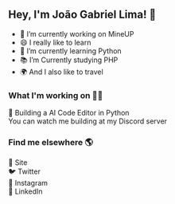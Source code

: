 <!--
**JoaoGabriel-Lima/JoaoGabriel-Lima** is a ✨ _special_ ✨ repository because its `README.md` (this file) appears on your GitHub profile.

Here are some ideas to get you started:

- 🔭 I’m currently working on ...
- 🌱 I’m currently learning ...
- 👯 I’m looking to collaborate on ...
- 🤔 I’m looking for help with ...
- 💬 Ask me about ...
- 📫 How to reach me: ...
- 😄 Pronouns: ...
- ⚡ Fun fact: ...
-->
## Hey, I'm João Gabriel Lima! 👋
<!--### Hellooo! 👋 Welcome to my profile-->

- 🔭 I’m currently working on MineUP
- 😄 I really like to learn
- 🌱 I’m currently learning Python 
- 📚 I’m Currently studying PHP
- 🌍 And I also like to travel

### What I'm working on 👨‍💻
📱 Building a AI Code Editor in Python </br>
You can watch me building at my Discord server

### Find me elsewhere 🌎
🚀 Site </br>
🐦 Twitter </br>
📸 Instagram </br>
💼 LinkedIn </br>
